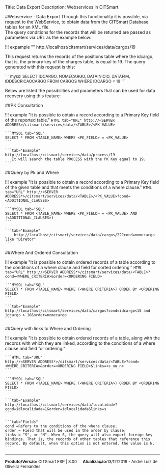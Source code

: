 ﻿Title: Data Export
Description:  Webservices in CITSmart

#Webservice - Data Export
Through this functionality it is possible, via request to the WebService, to obtain data from the CITSmart Database tables for an XML file.  
The query conditions for the records that will be returned are passed as parameters via URL as the example below:  

!!! expample ""
    http://localhost/citsmart/services/data/cargos/19  

This request returns the records of the positions table where the idcargo, that is, the primary key of the charges table, is equal to 19. The query generated with this request is this:  

<font size=2>
``` mysql
 SELECT IDCARGO, NOMECARGO, DATAINICIO, DATAFIM, IDDESCRICAOCARGO FROM CARGOS WHERE IDCARGO = 19  
```
</font>

Below are listed the possibilities and parameters that can be used for data recovery using this feature:  

##PK Consultation

!!! example "It is possible to obtain a record according to a Primary Key field of the reported table."
	```HTML tab="URL"
 	http://<SERVER ADDRESS>/citsmart/services/data/<TABLE>/<PK VALUE>
	```

	```MYSQL tab="SQL"
	SELECT * FROM <TABLE_NAME> WHERE <PK_FIELD> = <PK_VALUE>
	```

	```tab="Example"
	http://localhost/citsmart/services/data/process/19
	   It will search the table PROCESS with the PK Key equal to 19.
	```

##Query by Pk and Where

!!! example "It is possible to obtain a record according to a Primary Key field of the given table and that meets the conditions of a where clause."
	```HTML tab="URL"
 	http://<SERVER ADDRESS*>/citsmart/services/data/<TABLE>/<PK_VALUE>?cond=<ADDITIONAL_CLAUSES>
	```

	```MYSQL tab="SQL"
	SELECT * FROM <TABLE_NAME> WHERE <PK_FIELD> = <PK_VALUE> AND (<ADDITIONAL_CLAUSES>)
	```

	```tab="Example"
        http://localhost/citsmart/services/data/cargos/22?cond=nomecargo like "Diretor"
	```

##Where And Ordered Consultation

!!! example "It is possible to obtain ordered records of a table according to the conditions of a where clause and field for sorted ordering."
	```HTML tab="URL"
 	http://<SERVER ADDRESS*>/citsmart/services/data/<TABLE>?cond=<WHERE_CRITERIA>&order=<ORDERING FIELD>
	```

	```MYSQL tab="SQL"
	SELECT * FROM <TABLE_NAME> WHERE (<WHERE CRITERIA>) ORDER BY <ORDERING FIELD>
	```

	```tab="Example"
	http://localhost/citsmart/services/data/cargos?cond=idcargo<15 and idcargo > 10&order=nomecargo
	```



##Query with links to Where and Ordering

!!! example "It is possible to obtain ordered records of a table, along with the records with which they are linked, according to the conditions of a where clause and field for ordering."

	```HTML tab="URL"
	http://<SERVER ADDRESS*>/citsmart/services/data/<TABLE>?cond=<WHERE_CRITERIA>&order=<ORDERING FIELD>&links=<s_ou_n>
	```

	```MYSQL tab="SQL"
	SELECT * FROM <TABLE_NAME> WHERE (<WHERE CRITERIA>) ORDER BY <ORDERING FIELD>
	```

	```tab="Example"
   	http://localhost/citsmart/services/data/localidade?cond=idlocalidade=1&order=idlocalidade&links=s
	```

	```tab="Fields"
	cond =Refers to the conditions of the where clause;
	order = Field that will be used in the order by clause;
	links = "S", or "N". When S, the query will also export foreign key bindings. That is, the records of other tables that reference this record. By default, when this option is not entered, the value is N.
	```

<hr>
<font  Size=2><b>Produto/Versão:</b> CITSmart ESP | 8.00</font> &nbsp; &nbsp;
<font  Size=2><b>Atualização:</b>13/12/2018 - Andre Luiz de Oliveira Fernandes</font>
	









